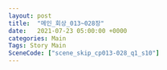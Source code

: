 ```yaml
---
layout: post
title:  "메인_회상_013~028장"
date:   2021-07-23 05:00:00 +0000
categories: Main
Tags: Story Main
SceneCode: ["scene_skip_cp013-028_q1_s10"]
---
```

